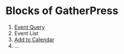 # Blocks of GatherPress

1. [Event Query](./event-query/README.md)
2. Event List
3. [Add to Calendar](./add-to-calendar/README.md)
4. ...

